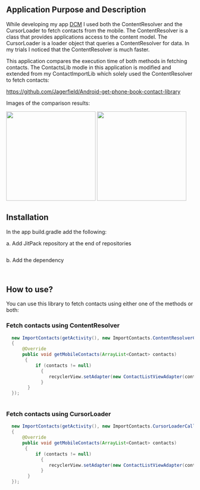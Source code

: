 ## Application Purpose and Description

While developing my app [DCM](https://play.google.com/store/apps/details?id=jagerfield.dcm) I used both the ContentResolver and the CursorLoader to fetch contacts from the mobile. The ContentResolver is a class that provides applications access to the content model. The CursorLoader is a loader object that queries a ContentResolver for data. In my trials I noticed that the ContentResolver is much faster. 

This application compares the execution time of both methods in fetching contacts. The ContactsLib modle in this application is modified and extended from my ContactImportLib which solely used the ContentResolver to fetch contacts:

https://github.com/Jagerfield/Android-get-phone-book-contact-library

Images of the comparison results:

<img src="https://github.com/Jagerfield/Content-Resolver-Vs-Cursor-Loader-Speed-Test/blob/master/msc/Content%20Resolver.png" width="240">


<img src="https://github.com/Jagerfield/Content-Resolver-Vs-Cursor-Loader-Speed-Test/blob/master/msc/Cursor%20Loader.png" width="240">

## Installation

In the app build.gradle add the following:

  a. Add JitPack repository at the end of repositories 

  ```java
 
  ```
  b. Add the dependency
 
  ```java
   
  ```

## How to use?
You can use this library to fetch contacts using either one of the methods or both:

### Fetch contacts using ContentResolver

```java
  new ImportContacts(getActivity(), new ImportContacts.ContentResolverCallback() 
  {
      @Override
      public void getMobileContacts(ArrayList<Contact> contacts)
       {
           if (contacts != null)
             {
                recyclerView.setAdapter(new ContactListViewAdapter(contactListFragment, contacts));
             }
        }
  });
  
```

### Fetch contacts using CursorLoader

```java
  new ImportContacts(getActivity(), new ImportContacts.CursorLoaderCallback() 
  {
      @Override
      public void getMobileContacts(ArrayList<Contact> contacts) 
       {
           if (contacts != null)
             {
                recyclerView.setAdapter(new ContactListViewAdapter(contactListFragment, contacts));
             }
        }
  });

  
```
